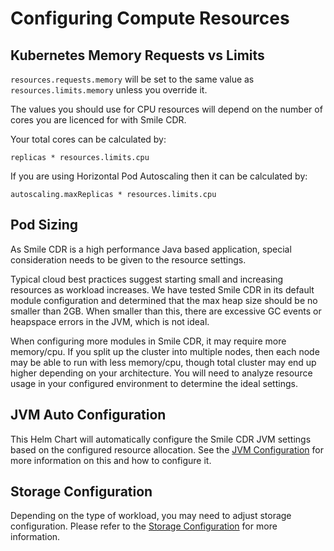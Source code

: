 # Configuring Compute Resources

## Kubernetes Memory Requests vs Limits
`resources.requests.memory` will be set to the same value as `resources.limits.memory` unless you override it.

The values you should use for CPU resources will depend on the number of cores you are licenced for with Smile CDR.

Your total cores can be calculated by:

```replicas * resources.limits.cpu```

If you are using Horizontal Pod Autoscaling then it can be calculated by:

```autoscaling.maxReplicas * resources.limits.cpu```

## Pod Sizing
As Smile CDR is a high performance Java based application, special consideration needs to be given to the resource settings.

Typical cloud best practices suggest starting small and increasing resources as workload increases. We have tested Smile CDR in its default module configuration and determined that the max heap size should be no smaller than 2GB. When smaller than this, there are excessive GC events or heapspace errors in the JVM, which is not ideal.

When configuring more modules in Smile CDR, it may require more memory/cpu. If you split up the cluster into multiple nodes, then each node may be able to run with less memory/cpu, though total cluster may end up higher depending on your architecture. You will need to analyze resource usage in your configured environment to determine the ideal settings.

## JVM Auto Configuration
This Helm Chart will automatically configure the Smile CDR JVM settings based on the configured resource allocation. See the [JVM Configuration](jvm.md) for more information on this and how to configure it.

## Storage Configuration
Depending on the type of workload, you may need to adjust storage configuration. Please refer to the [Storage Configuration](../storage/volumeConfig.md) for more information.
